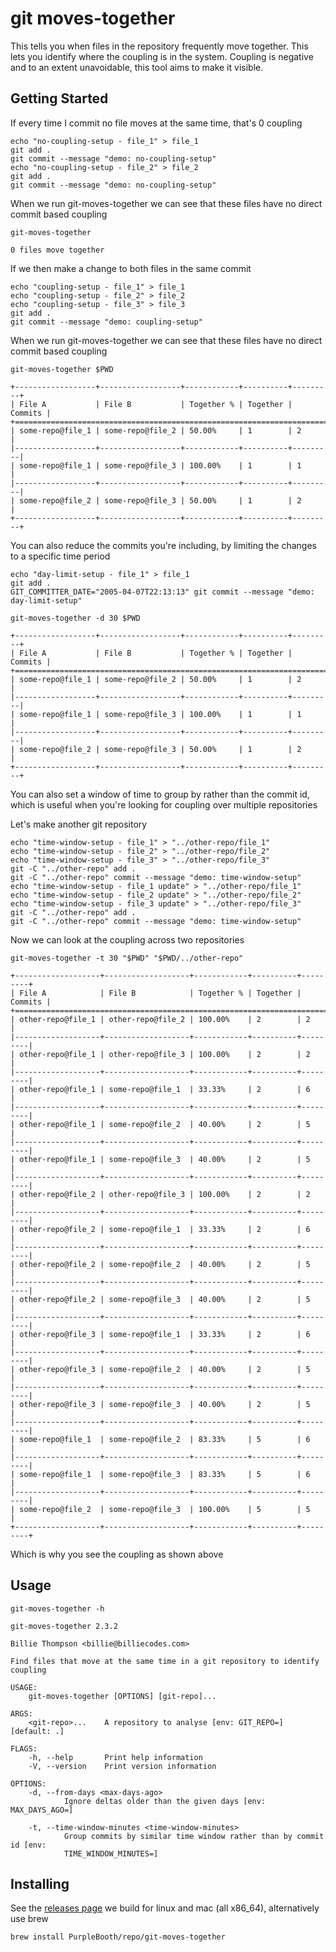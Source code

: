 # git moves-together

This tells you when files in the repository frequently move together.
This lets you identify where the coupling is in the system. Coupling is
negative and to an extent unavoidable, this tool aims to make it
visible.

## Getting Started

If every time I commit no file moves at the same time, that's 0 coupling

``` shell,script(name="no-coupling-setup",expected_exit_code=0)
echo "no-coupling-setup - file_1" > file_1
git add .
git commit --message "demo: no-coupling-setup"
echo "no-coupling-setup - file_2" > file_2
git add .
git commit --message "demo: no-coupling-setup"
```

When we run git-moves-together we can see that these files have no
direct commit based coupling

``` shell,script(name="no-coupling",expected_exit_code=0)
git-moves-together
```

``` text,verify(script_name="no-coupling",stream=stdout)
0 files move together
```

If we then make a change to both files in the same commit

``` shell,script(name="coupling-setup",expected_exit_code=0)
echo "coupling-setup - file_1" > file_1
echo "coupling-setup - file_2" > file_2
echo "coupling-setup - file_3" > file_3
git add .
git commit --message "demo: coupling-setup"
```

When we run git-moves-together we can see that these files have no
direct commit based coupling

``` shell,script(name="coupling",expected_exit_code=0)
git-moves-together $PWD
```

``` text,verify(script_name="coupling",stream=stdout)
+------------------+------------------+------------+----------+---------+
| File A           | File B           | Together % | Together | Commits |
+=======================================================================+
| some-repo@file_1 | some-repo@file_2 | 50.00%     | 1        | 2       |
|------------------+------------------+------------+----------+---------|
| some-repo@file_1 | some-repo@file_3 | 100.00%    | 1        | 1       |
|------------------+------------------+------------+----------+---------|
| some-repo@file_2 | some-repo@file_3 | 50.00%     | 1        | 2       |
+------------------+------------------+------------+----------+---------+
```

You can also reduce the commits you're including, by limiting the
changes to a specific time period

``` shell,script(name="day-limit-setup",expected_exit_code=0)
echo "day-limit-setup - file_1" > file_1
git add .
GIT_COMMITTER_DATE="2005-04-07T22:13:13" git commit --message "demo: day-limit-setup"
```

``` shell,script(name="day-limit",expected_exit_code=0)
git-moves-together -d 30 $PWD
```

``` text,verify(script_name="day-limit",stream=stdout)
+------------------+------------------+------------+----------+---------+
| File A           | File B           | Together % | Together | Commits |
+=======================================================================+
| some-repo@file_1 | some-repo@file_2 | 50.00%     | 1        | 2       |
|------------------+------------------+------------+----------+---------|
| some-repo@file_1 | some-repo@file_3 | 100.00%    | 1        | 1       |
|------------------+------------------+------------+----------+---------|
| some-repo@file_2 | some-repo@file_3 | 50.00%     | 1        | 2       |
+------------------+------------------+------------+----------+---------+
```

You can also set a window of time to group by rather than the commit id,
which is useful when you're looking for coupling over multiple
repositories

Let's make another git repository

``` shell,script(name="time-windo-setup",expected_exit_code=0)
echo "time-window-setup - file_1" > "../other-repo/file_1"
echo "time-window-setup - file_2" > "../other-repo/file_2"
echo "time-window-setup - file_3" > "../other-repo/file_3"
git -C "../other-repo" add .
git -C "../other-repo" commit --message "demo: time-window-setup"
echo "time-window-setup - file_1 update" > "../other-repo/file_1"
echo "time-window-setup - file_2 update" > "../other-repo/file_2"
echo "time-window-setup - file_3 update" > "../other-repo/file_3"
git -C "../other-repo" add .
git -C "../other-repo" commit --message "demo: time-window-setup"
```

Now we can look at the coupling across two repositories

``` shell,script(name="time-window",expected_exit_code=0)
git-moves-together -t 30 "$PWD" "$PWD/../other-repo"
```

``` text,verify(script_name="time-window",stream=stdout)
+-------------------+-------------------+------------+----------+---------+
| File A            | File B            | Together % | Together | Commits |
+=========================================================================+
| other-repo@file_1 | other-repo@file_2 | 100.00%    | 2        | 2       |
|-------------------+-------------------+------------+----------+---------|
| other-repo@file_1 | other-repo@file_3 | 100.00%    | 2        | 2       |
|-------------------+-------------------+------------+----------+---------|
| other-repo@file_1 | some-repo@file_1  | 33.33%     | 2        | 6       |
|-------------------+-------------------+------------+----------+---------|
| other-repo@file_1 | some-repo@file_2  | 40.00%     | 2        | 5       |
|-------------------+-------------------+------------+----------+---------|
| other-repo@file_1 | some-repo@file_3  | 40.00%     | 2        | 5       |
|-------------------+-------------------+------------+----------+---------|
| other-repo@file_2 | other-repo@file_3 | 100.00%    | 2        | 2       |
|-------------------+-------------------+------------+----------+---------|
| other-repo@file_2 | some-repo@file_1  | 33.33%     | 2        | 6       |
|-------------------+-------------------+------------+----------+---------|
| other-repo@file_2 | some-repo@file_2  | 40.00%     | 2        | 5       |
|-------------------+-------------------+------------+----------+---------|
| other-repo@file_2 | some-repo@file_3  | 40.00%     | 2        | 5       |
|-------------------+-------------------+------------+----------+---------|
| other-repo@file_3 | some-repo@file_1  | 33.33%     | 2        | 6       |
|-------------------+-------------------+------------+----------+---------|
| other-repo@file_3 | some-repo@file_2  | 40.00%     | 2        | 5       |
|-------------------+-------------------+------------+----------+---------|
| other-repo@file_3 | some-repo@file_3  | 40.00%     | 2        | 5       |
|-------------------+-------------------+------------+----------+---------|
| some-repo@file_1  | some-repo@file_2  | 83.33%     | 5        | 6       |
|-------------------+-------------------+------------+----------+---------|
| some-repo@file_1  | some-repo@file_3  | 83.33%     | 5        | 6       |
|-------------------+-------------------+------------+----------+---------|
| some-repo@file_2  | some-repo@file_3  | 100.00%    | 5        | 5       |
+-------------------+-------------------+------------+----------+---------+
```

Which is why you see the coupling as shown above

## Usage

``` shell,script(name="help",expected_exit_code=0)
git-moves-together -h
```

``` text,verify(script_name="help",stream=stdout)
git-moves-together 2.3.2

Billie Thompson <billie@billiecodes.com>

Find files that move at the same time in a git repository to identify coupling

USAGE:
    git-moves-together [OPTIONS] [git-repo]...

ARGS:
    <git-repo>...    A repository to analyse [env: GIT_REPO=] [default: .]

FLAGS:
    -h, --help       Print help information
    -V, --version    Print version information

OPTIONS:
    -d, --from-days <max-days-ago>
            Ignore deltas older than the given days [env: MAX_DAYS_AGO=]

    -t, --time-window-minutes <time-window-minutes>
            Group commits by similar time window rather than by commit id [env:
            TIME_WINDOW_MINUTES=]
```

## Installing

See the [releases
page](https://github.com/PurpleBooth/ellipsis/releases/latest) we build
for linux and mac (all x86_64), alternatively use brew

``` shell,skip()
brew install PurpleBooth/repo/git-moves-together
```
